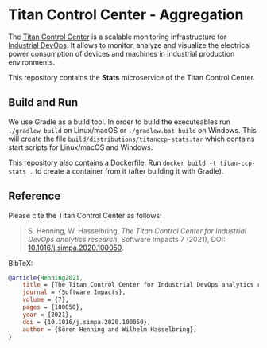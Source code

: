 # Titan Control Center - Aggregation

The [Titan Control Center](https://doi.org/10.1016/j.simpa.2020.100050)
is a scalable monitoring infrastructure for [Industrial DevOps](https://industrial-devops.org/).
It allows to monitor, analyze and visualize the electrical power consumption of
devices and machines in industrial production environments.

This repository contains the **Stats** microservice of the Titan Control Center.

## Build and Run

We use Gradle as a build tool. In order to build the executeables run 
`./gradlew build` on Linux/macOS or `./gradlew.bat build` on Windows. This will
create the file `build/distributions/titanccp-stats.tar` which contains
start scripts for Linux/macOS and Windows.

This repository also contains a Dockerfile. Run
`docker build -t titan-ccp-stats .` to create a container from it (after
building it with Gradle).

## Reference

Please cite the Titan Control Center as follows:

> S. Henning, W. Hasselbring, *The Titan Control Center for Industrial DevOps analytics research*, Software Impacts 7 (2021), DOI: [10.1016/j.simpa.2020.100050](https://doi.org/10.1016/j.simpa.2020.100050).

BibTeX:

```bibtex
@article{Henning2021,
    title = {The Titan Control Center for Industrial DevOps analytics research},
    journal = {Software Impacts},
    volume = {7},
    pages = {100050},
    year = {2021},
    doi = {10.1016/j.simpa.2020.100050},
    author = {Sören Henning and Wilhelm Hasselbring},
}
```